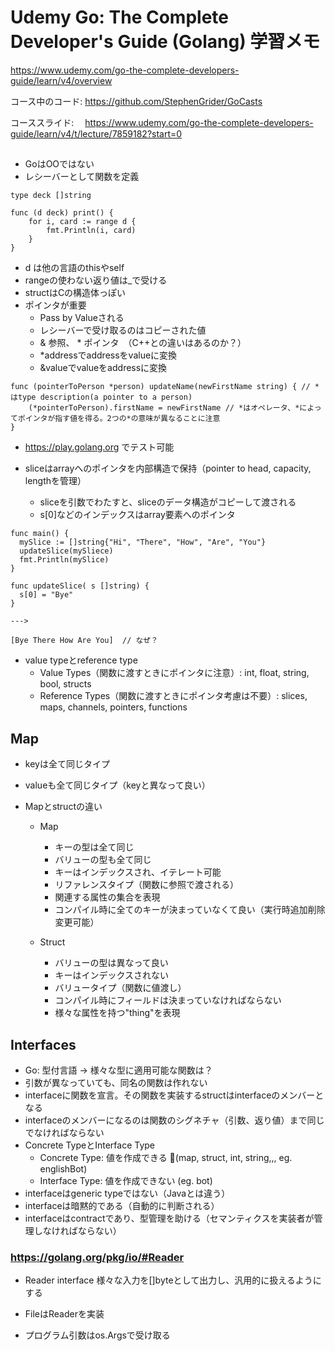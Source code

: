 # Udemy Go: The Complete Developer's Guide (Golang) 学習メモ

https://www.udemy.com/go-the-complete-developers-guide/learn/v4/overview

コース中のコード: https://github.com/StephenGrider/GoCasts

コーススライド: 　https://www.udemy.com/go-the-complete-developers-guide/learn/v4/t/lecture/7859182?start=0

##
* GoはOOではない
* レシーバーとして関数を定義
```
type deck []string

func (d deck) print() {
	for i, card := range d {
		fmt.Println(i, card)
	}
}
```
  * d は他の言語のthisやself
* rangeの使わない返り値は_で受ける
* structはCの構造体っぽい
* ポインタが重要
  * Pass by Valueされる
  * レシーバーで受け取るのはコピーされた値
  * & 参照、 * ポインタ　（C++との違いはあるのか？）
  * *addressでaddressをvalueに変換
  * &valueでvalueをaddressに変換
  
```
func (pointerToPerson *person) updateName(newFirstName string) { // *はtype description(a pointer to a person)
	(*pointerToPerson).firstName = newFirstName // *はオペレータ、*によってポインタが指す値を得る。2つの*の意味が異なることに注意
}
```

* https://play.golang.org でテスト可能

* sliceはarrayへのポインタを内部構造で保持（pointer to head, capacity, lengthを管理）
  * sliceを引数でわたすと、sliceのデータ構造がコピーして渡される
  * s[0]などのインデックスはarray要素へのポインタ
```
func main() {
  mySlice := []string{"Hi", "There", "How", "Are", "You"}
  updateSlice(mySliece)
  fmt.Println(mySlice)
}

func updateSlice( s []string) {
  s[0] = "Bye"
}

--->

[Bye There How Are You]  // なぜ？
```

* value typeとreference type
  * Value Types（関数に渡すときにポインタに注意）: int, float, string, bool, structs
  * Reference Types（関数に渡すときにポインタ考慮は不要）: slices, maps, channels, pointers, functions

## Map
  * keyは全て同じタイプ
  * valueも全て同じタイプ（keyと異なって良い）

* Mapとstructの違い
  * Map
    * キーの型は全て同じ
    * バリューの型も全て同じ
    * キーはインデックスされ、イテレート可能
    * リファレンスタイプ（関数に参照で渡される）
    * 関連する属性の集合を表現
    * コンパイル時に全てのキーが決まっていなくて良い（実行時追加削除変更可能）

  * Struct
    * バリューの型は異なって良い
    * キーはインデックスされない
    * バリュータイプ（関数に値渡し）
    * コンパイル時にフィールドは決まっていなければならない
    * 様々な属性を持つ"thing"を表現

## Interfaces

* Go: 型付言語 → 様々な型に適用可能な関数は？
* 引数が異なっていても、同名の関数は作れない
* interfaceに関数を宣言。その関数を実装するstructはinterfaceのメンバーとなる
* interfaceのメンバーになるのは関数のシグネチャ（引数、返り値）まで同じでなければならない
* Concrete TypeとInterface Type
  * Concrete Type: 値を作成できる (map, struct, int, string,,, eg. englishBot)
  * Interface Type: 値を作成できない (eg. bot)
* interfaceはgeneric typeではない（Javaとは違う）
* interfaceは暗黙的である（自動的に判断される）
* interfaceはcontractであり、型管理を助ける（セマンティクスを実装者が管理しなければならない）
  

### https://golang.org/pkg/io/#Reader
* Reader interface 様々な入力を[]byteとして出力し、汎用的に扱えるようにする
* FileはReaderを実装


* プログラム引数はos.Argsで受け取る